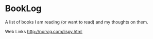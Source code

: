 # BookLog
A list of books I am reading (or want to read) and my thoughts on them.






Web Links
http://norvig.com/lispy.html

